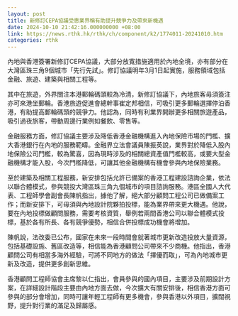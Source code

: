 ```yaml
---
layout: post
title: 新修訂CEPA協議受惠業界稱有助提升競爭力及帶來新機遇
date: 2024-10-10 21:42:16.000000000 +08:00
link: https://news.rthk.hk/rthk/ch/component/k2/1774011-20241010.htm
categories: rthk
---
```


內地與香港簽署新修訂CEPA協議，大部分放寬措施適用於內地全境，亦有部分在大灣區珠三角9個城市「先行先試」。修訂協議明年3月1日起實施，服務領域包括金融、旅遊、建築與相關工程等。

其中在旅遊，外界關注本港郵輪碼頭較為冷清，新修訂協議下，內地旅客毋須簽注亦可來港坐郵輪。香港旅遊促進會總幹事崔定邦相信，可吸引更多郵輪選擇停泊香港，有助提高郵輪碼頭的競爭力。他認為，同時有利業界開辦更多相關旅遊產品，吸引過夜旅客，帶動周邊行業例如餐飲、零售等。

金融服務方面，修訂協議主要涉及降低香港金融機構進入內地保險市場的門檻、擴大香港銀行在內地的服務範疇。金融界立法會議員陳振英說，業界對於降低入股內地保險公司門檻，較為驚喜，因為現時涉及的相關總資產值門檻較高，或要大型金融機構才能入股，今次門檻降低，可讓其他金融機構有機會參與內地保險業務。

至於建築及相關工程服務，新安排包括允許已備案的香港工程建設諮詢企業，依法以聯合體模式，參與競投大灣區珠三角九個城市的項目諮詢服務。港區全國人大代表、工程師學會副會長陳帆指出，據他了解，絕大部分顧問工程公司已做備案工作；而新安排下，可毋須與內地設計院夥拍投標，能為業界帶來更大機遇。他說，要在內地投標做顧問服務，需要考核資質，舉例若兩間香港公司以聯合體模式投標，基於各有所長、各有競爭優勢，相信合併投標成功機會將增加。

陳帆說，法改委已公布，國家在未來一段時間會就著城市更新改造投放大量資源，包括基礎設施、舊區改造等，相信能為香港顧問公司帶來不少商機。他指出，香港顧問公司有相當多海外經驗，可將不同地方的做法「擇優而取」，可為內地城市更新及改造，提供更多創新思維。

香港顧問工程師協會主席黎以仁指出，會員參與的國內項目，主要涉及前期設計方案，在詳細設計階段主要由內地方面去做，今次擴大有關安排後，相信香港方面可參與的部分會增加，同時可讓年輕工程師有更多機會，參與香港以外項目，擴闊視野，提升對行業的滿足及歸屬感。

